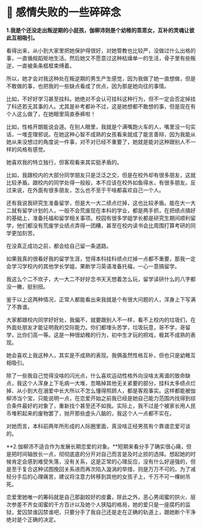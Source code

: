 # 🥀 感情失败的一些碎碎念

**1.我是个还没走出叛逆期的小屁孩，伽柳沛则是个幼稚的乖乖女，互补的灵魂让彼此互相吸引。**

看得出来，从小到大家里把她保护得很好，对她管教也比较严，没做过什么出格的事，一直循规蹈矩地生活。然后她又不愿意过这种枯燥单一的生活，骨子里有些叛逆，一直被条条框框束缚着。

所以，她才会对我这种处在叛逆期的男生产生感觉，因为我做了她一直想做，但是不敢做的事，也把我的一些缺点看成了优点，因为那是她向往的事情。

比如，不好好学习甚至挂科。她绝对不会认可挂科这种行为，但不一定会否定掉挂了科还若无其事的人。尤其是补考都补不过，这是她想都不敢想的事，但是现在有个人这么做了，在她眼里简直泰裤啦！

比如，性格开朗能说会道。在别人眼里，我就是个满嘴跑火车的人，嘴里没一句实话，一堆歪理邪说。在她这种心智不成熟的女孩看来就成了能言善辩，因为我能从她从来没想过的角度说一件事，对不对已经不重要了，她就是能对这种跟别人不一样的风格有感觉。

她喜欢我的特立独行，但客观看来其实挺矛盾的。

比如，我跟校内的大部分同学朋友只是泛泛之交，但是在校外却有很多朋友，这就比较矛盾。跟校内的同学处得一般般，本不应该在校外如鱼得水，有很多朋友。反过来说，在外面有很多朋友，怎么也不至于干啥都喜欢自己一个人。

还有我说我研究生准备留学，但是大一大二绩点烂掉，这也比较矛盾。能在大一大二就有留学计划的人，一般不会荒废现在本科的学业，都是两手抓，在把绩点搞好的基础上，准备托福和留学相关事项。校园有很多学姐学长都是研究生期间顺利留学，他们都没有荒废学业绩点弄得一团糟，甚至在校内读书会比周围打算考研的同学更加刻苦。

在没真正成功之前，都会给自己留一条退路。

如果我真的很看好我的留学生涯，觉得本科挂科绩点烂掉一点都不重要，那我一定会学习学校内的其他学长学姐，果断学习英语准备托福，一心一意搞留学。

我这么个二不坎子，大一大二不好好念书天天想着怎么玩，留学读研什么的八字都没一撇，挺别扭。

鉴于以上这两种情况，正常人都能看出来我就是个有很大问题的人，浑身上下写满了不靠谱。

大家都跟校内同学好好处，我偏不，就要跟别人不一样，看不上校内的垃圾们，在外面处朋友才能证明我的交际能力。你们都埋头苦学，垃圾玩意，哥不学，哥留学，比你们高一等。这是一种很幼稚的行为，初中生才玩的把戏，极其不成熟的表现。

她会喜欢上我这种人，其实是不成熟的表现。我俩虽然性格互补，但也只是幼稚互相吸引。

除了一些我自己觉得没啥的闪光点，什么喜欢运动性格外向没啥太离谱的致命缺点，我这个人浑身上下毛病一大堆，忽略掉其他无关紧要的部分，挂科太多绩点烂掉、从小到大在溺爱中长大所以不怎么懂得照顾人，都是客观事实。这样都能被伽柳沛当个宝，只能说明一点，在恋爱开始之前我已经是她自己能力范围内找得到综合条件最好的对象了，重新找个甚至还不如我。实际上，我不过是个被家长用人民币堆积起来的废物罢了，抛开那些虚头八脑的，我这个人一点都不实在。

对她而言，本科前两年所形成的人际圈里面，真没啥正经男孩有个靠谱恋爱可谈的。

**2.伽柳沛不适合作为发展长期恋爱的对象。**短期来看分手了确实很心痛，但是把时间轴放长一点，彻彻底底的分开对自己而言是及时止损的选择。想起她的时候肯定会感到难受失落，没有关系，这是正常的心理反应，没有什么好逞强的，但是至于复合这种试图挽回关系进而再次陷入漩涡的举措，则是万万不可的。为了减轻分手后的心理痛苦，建议将注意力转移到其他的女孩子上，千万不可一棵树吊死。

恋爱里她唯一的筹码就是自己那副姣好的皮囊，除此之外，恶心男闺蜜的拱火、层次参差不齐女闺蜜的千方百计以及她个人狭隘的格局，她的爱只是一座腐朽的监狱，爱囚禁谁囚禁谁吧，只要分手了我自己还是走在正确的轨道上，跟她断个干净绝对是个正确的决定。
